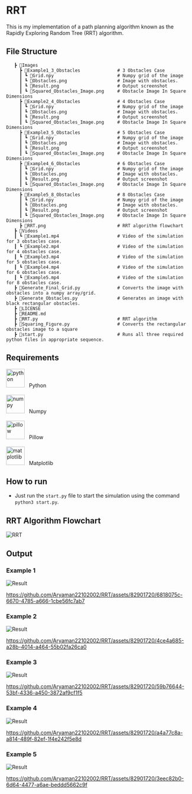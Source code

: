 # RRT

This is my implementation of a path planning algorithm known as the Rapidly Exploring Random Tree (RRT) algorithm.

## File Structure

```
   ┣ 📂Images
     ┣ 📂Example1_3_Obstacles              # 3 Obstacles Case
     ┃ ┗ 📜Grid.npy                        # Numpy grid of the image
     ┃ ┗ 📜Obstacles.png                   # Image with obstacles. 
     ┃ ┗ 📜Result.png                      # Output screenshot
     ┃ ┗ 📜Squared_Obstacles_Image.png     # Obstacle Image In Square Dimensions
     ┣ 📂Example2_4_Obstacles              # 4 Obstacles Case
     ┃ ┗ 📜Grid.npy                        # Numpy grid of the image
     ┃ ┗ 📜Obstacles.png                   # Image with obstacles. 
     ┃ ┗ 📜Result.png                      # Output screenshot
     ┃ ┗ 📜Squared_Obstacles_Image.png     # Obstacle Image In Square Dimensions
     ┣ 📂Example3_5_Obstacles              # 5 Obstacles Case
     ┃ ┗ 📜Grid.npy                        # Numpy grid of the image
     ┃ ┗ 📜Obstacles.png                   # Image with obstacles. 
     ┃ ┗ 📜Result.png                      # Output screenshot
     ┃ ┗ 📜Squared_Obstacles_Image.png     # Obstacle Image In Square Dimensions
     ┣ 📂Example4_6_Obstacles              # 6 Obstacles Case
     ┃ ┗ 📜Grid.npy                        # Numpy grid of the image
     ┃ ┗ 📜Obstacles.png                   # Image with obstacles. 
     ┃ ┗ 📜Result.png                      # Output screenshot
     ┃ ┗ 📜Squared_Obstacles_Image.png     # Obstacle Image In Square Dimensions
     ┣ 📂Example5_8_Obstacles              # 8 Obstacles Case
     ┃ ┗ 📜Grid.npy                        # Numpy grid of the image
     ┃ ┗ 📜Obstacles.png                   # Image with obstacles. 
     ┃ ┗ 📜Result.png                      # Output screenshot
     ┃ ┗ 📜Squared_Obstacles_Image.png     # Obstacle Image In Square Dimensions
     ┣ 📜RRT.png                           # RRT algorithm flowchart
   ┣ 📂Videos
   ┃ ┗ 📜Example1.mp4                      # Video of the simulation for 3 obstacles case.
   ┃ ┗ 📜Example2.mp4                      # Video of the simulation for 4 obstacles case.
   ┃ ┗ 📜Example3.mp4                      # Video of the simulation for 5 obstacles case.
   ┃ ┗ 📜Example4.mp4                      # Video of the simulation for 6 obstacles case.
   ┃ ┗ 📜Example5.mp4                      # Video of the simulation for 8 obstacles case.                 
   ┣ 📜Generate_Final_Grid.py              # Converts the image with obstacles into a numpy array/grid.
   ┣ 📜Generate_Obstacles.py               # Generates an image with black rectangular obstacles.                    
   ┣ 📜LICENSE
   ┣ 📜README.md
   ┣ 📜RRT.py                              # RRT algorithm
   ┣ 📜Squaring_Figure.py                  # Converts the rectangular obstacles image to a square
   ┣ 📜start.py                            # Runs all three required python files in appropriate sequence. 
```

## Requirements
<p>
<image src="https://user-images.githubusercontent.com/82901720/212160658-6f195834-8872-4203-85ce-061a18272f86.svg" width=50 title="python"> &nbsp; Python <br> <br>
<image src="https://user-images.githubusercontent.com/50221806/86498201-a8bd8680-bd39-11ea-9d08-66b610a8dc01.png" width=50 title="numpy"> &nbsp; Numpy <br> <br>
<image src="https://tse3.mm.bing.net/th?id=OIP.PLA7xUWKJtFAZzQz9rzC1wHaDt&pid=Api&P=0&h=180" width=50 title="pillow"> &nbsp; Pillow <br> <br>
<image src="https://www.fireblazeaischool.in/blogs/wp-content/uploads/2020/06/matplotlib1.jpg" width=50 title="matplotlib"> &nbsp; Matplotlib <br>
</p>

## How to run
- Just run the `start.py` file to start the simulation using the command `python3 start.py`.

## RRT Algorithm Flowchart

![RRT](https://user-images.githubusercontent.com/82901720/269403165-29186ec5-657f-43bd-9f65-e088ccafba04.png)

## Output

### Example 1
![Result](https://user-images.githubusercontent.com/82901720/268761840-febe97e2-fe19-4f06-b96c-b62c020e7853.png)

https://github.com/Aryaman22102002/RRT/assets/82901720/6818075c-6670-4785-a666-1cbe56fc7ab7

### Example 2
![Result](https://user-images.githubusercontent.com/82901720/268761861-ac79028f-3492-4102-b469-1443e6dfebda.png)

https://github.com/Aryaman22102002/RRT/assets/82901720/4ce4a685-a28b-4014-a464-55b02fa26ca0

### Example 3
![Result](https://user-images.githubusercontent.com/82901720/268761922-83f3bc2f-128e-4c72-a075-e124f7aa28f9.png)

https://github.com/Aryaman22102002/RRT/assets/82901720/59b76644-53bf-4336-a450-3872af9cf1f5

### Example 4
![Result](https://user-images.githubusercontent.com/82901720/268761937-5da00a10-f929-4f06-bc7b-71b5aa8fcd96.png)

https://github.com/Aryaman22102002/RRT/assets/82901720/a4a77c8a-a814-489f-82ef-1f4e242f5e8d

### Example 5
![Result](https://user-images.githubusercontent.com/82901720/268761949-6f830025-08aa-44d0-9d01-5e05a4ed4e79.png)

https://github.com/Aryaman22102002/RRT/assets/82901720/3eec82b0-6d64-4477-a6ae-beddd5662c9f





